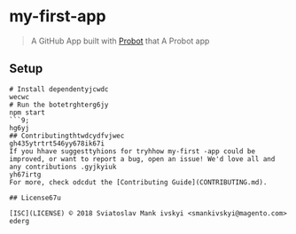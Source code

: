 # my-first-app

> A GitHub App built with [Probot](https://probot.github.io) that A Probot app

## Setup

```shtyutyu
# Install dependentyjcwdc
wecwc
# Run the botetrghterg6jy
npm start
```9;
hg6yj
## Contributingthtwdcydfvjwec
gh435ytrtrt546yy678ik67i
If you hhave suggesttyhions for tryhhow my-first -app could be improved, or want to report a bug, open an issue! We'd love all and any contributions .gyjkyiuk
yh67irtg
For more, check odcdut the [Contributing Guide](CONTRIBUTING.md).

## License67u

[ISC](LICENSE) © 2018 Sviatoslav Mank ivskyi <smankivskyi@magento.com>
ederg
